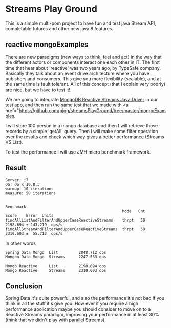 # Streams Play Ground

This is a simple multi-pom project to have fun and test java Stream API, completable futures and other new java 8 features. 

## reactive mongoExamples

There are new paradigms (new ways to think, feel and act) in the way that the different actors or components interact one each other in IT. The first time that hear about 'reactive' was two years ago, by TypeSafe company. Basically they talk about an event drive architecture where you have pubishers and consumers. This give you more flexibility (scalable), and at the same time is fault tolerant. All of this concept (that I explain very poorly) are nice, but we have to test it!. 

We are going to integrate <a href="http://mongodb.github.io/mongo-java-driver-reactivestreams/">
MongoDB Reactive Streams Java Driver</a>  in our test app, and then run the same test that we made with <a href="https://github.com/pjgg/streamsPlayGround/tree/master/mongoExamples. </a>

I will store 100 person in a mongo database and then I will retrieve those records by a simple 'getAll' query. Then I will make some filter operation over the results and check which way gives a better performance (Streams VS List). 

To test the performance I will use JMH micro benchmark framework. 

## Result
 
 ```
 Server: i7
 OS: OS x 10.8.3
 warmup: 10 iterations
 measure: 50 iterations
 

Benchmark       
                                                    Mode   Cnt     Score    Error  Units                                                                               
findAllListAndFilterAndUpperCaseReactiveStreams    thrpt   50  2198.694 ± 143.219  ops/s
findAllStreamAndFilterAndUpperCaseReactiveStreams  thrpt   50  2310.603 ±  55.712  ops/s

 ```

In other words

 ```
 Spring Data Mongo  List         2048.712 ops
 Mongon Data Mongo  Streams      2247.563 ops
 ```
 ```
 Mongo Reactive     List         2198.694 ops
 Mongo Reactive     Streams      2310.603 ops
 ```
 
## Conclusion

Spring Data it's quite powerful, and also the performance it's not bad if you think in all the stuff it's give you. How ever if you require a high performance aoolication maybe you should consider to move on to a Reactive Streams paradigm, improving your performance in at least 30% (think that we didn't play with parallel Streams).  

 




